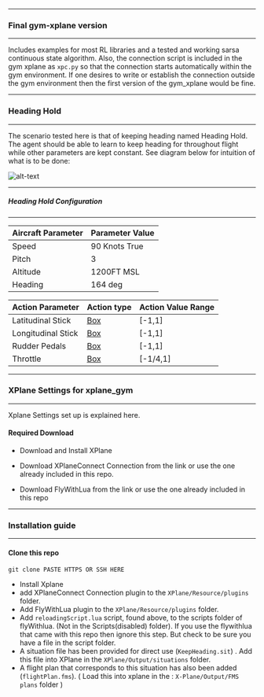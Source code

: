 ----------------------------
### Final gym-xplane version
-----------------------------
Includes examples for most RL libraries and a tested and working sarsa continuous state algorithm. Also, the connection script is included in the gym xplane as `xpc.py` so that the connection starts automatically within the gym environment. If one desires to write or establish the connection outside the gym environment then the first version of the gym_xplane would be fine.

-------------------------------
### Heading Hold
-------------------------------
The scenario tested here is that of keeping heading named Heading Hold. The agent should be able to learn to keep heading for throughout flight while other parameters are kept constant. See diagram below for intuition of what is to be done:

![alt-text](https://github.com/adderbyte/GYM_XPLANE_ML/blob/master/gym_xplane_final_version/axes.png)

----------------------------------
#####  Heading Hold Configuration
----------------------------

| Aircraft Parameter | Parameter Value |
| --- | --- |
| Speed | 90 Knots True |
| Pitch | 3 |
| Altitude | 1200FT MSL|
| Heading | 164 deg |

| Action Parameter | Action type | Action Value Range |
| --- | --- |---|
| Latitudinal Stick | [Box](http://gym.openai.com/docs/#spaces) |  [-1,1] |
| Longitudinal Stick  | [Box](http://gym.openai.com/docs/#spaces) | [-1,1] |
| Rudder Pedals | [Box](http://gym.openai.com/docs/#spaces) | [-1,1]|
| Throttle | [Box](http://gym.openai.com/docs/#spaces) | [-1/4,1] |


-------------------------------------------
### XPlane Settings for xplane_gym
----------------------------------------
Xplane Settings set up is explained here.

#### Required Download
  - Download and Install XPlane

  - Download XPlaneConnect Connection from the link or use the one already included in this repo.

  - Download FlyWithLua from the link or use the one already included in this repo
  


    
-------------------------------------------
### Installation guide
----------------------------------------

#### Clone this repo
    git clone PASTE HTTPS OR SSH HERE
    
  - Install Xplane
  - add XPlaneConnect Connection plugin to the `XPlane/Resource/plugins` folder.
  - Add FlyWithLua plugin to the `XPlane/Resource/plugins` folder.
  - Add `reloadingScript.lua` script, found above, to the scripts folder of flyWithlua. (Not in the Scripts(disabled) folder). If you use the flywithlua that came with this repo then ignore this step. But check to be sure you have a file in the script folder.
  - A situation file has been provided for direct use (`KeepHeading.sit`) . Add this file into XPlane in the `XPlane/Output/situations` folder.
  - A flight plan that corresponds to this situation has also been added (`flightPlan.fms`). ( Load this into xplane in the : `X-Plane/Output/FMS plans` folder )
